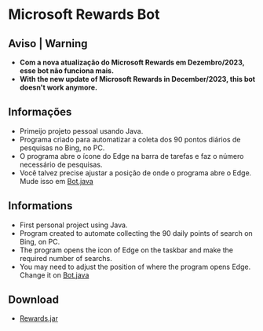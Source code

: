 # Microsoft Rewards Bot

## Aviso | Warning

- **Com a nova atualização do Microsoft Rewards em Dezembro/2023, esse bot não funciona mais.**
- **With the new update of Microsoft Rewards in December/2023, this bot doesn't work anymore.**

## Informações

- Primeijo projeto pessoal usando Java.
- Programa criado para automatizar a coleta dos 90 pontos diários de pesquisas no Bing, no PC.
- O programa abre o ícone do Edge na barra de tarefas e faz o número necessário de pesquisas.
- Você talvez precise ajustar a posição de onde o programa abre o Edge. Mude isso em [Bot.java](https://github.com/Dougu77/microsoft-rewards-bot/blob/main/src/Bot.java)

## Informations

- First personal project using Java.
- Program created to automate collecting the 90 daily points of search on Bing, on PC.
- The program opens the icon of Edge on the taskbar and make the required number of searchs.
- You may need to adjust the position of where the program opens Edge. Change it on [Bot.java](https://github.com/Dougu77/microsoft-rewards-bot/blob/main/src/Bot.java)

## Download

- [Rewards.jar](https://github.com/Dougu77/microsoft-rewards-bot/raw/main/Rewards.jar)

